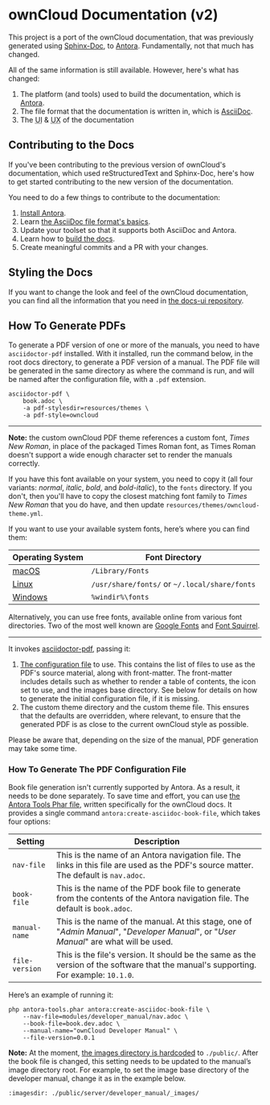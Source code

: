 # ownCloud Documentation (v2)

This project is a port of the ownCloud documentation, that was previously generated using [Sphinx-Doc](http://www.sphinx-doc.org), to [Antora](./docs/what-is-antora.md).
Fundamentally, not that much has changed.

All of the same information is still available.
However, here's what has changed:

1. The platform (and tools) used to build the documentation, which is [Antora](./docs/what-is-antora.md).
2. The file format that the documentation is written in, which is [AsciiDoc](./docs/what-is-asciidoc.md).
3. The <abbr title="User Interface">UI</abbr> & <abbr title="User Experience">UX</abbr> of the documentation

## Contributing to the Docs

If you've been contributing to the previous version of ownCloud's documentation, which used reStructuredText and Sphinx-Doc, here's how to get started contributing to the new version of the documentation.

You need to do a few things to contribute to the documentation:

1. [Install Antora](./docs/install-antora.md).
2. Learn [the AsciiDoc file format's basics](./docs/what-is-asciidoc.md).
3. Update your toolset so that it supports both AsciiDoc and Antora.
4. Learn how to [build the docs](./docs/build-the-docs.md).
5. Create meaningful commits and a PR with your changes.

## Styling the Docs

If you want to change the look and feel of the ownCloud documentation, you can find all the information that you need in [the docs-ui repository](https://github.com/owncloud/docs-ui/blob/master/README.adoc).

## How To Generate PDFs

To generate a PDF version of one or more of the manuals, you need to have `asciidoctor-pdf` installed.
With it installed, run the command below, in the root docs directory, to generate a PDF version of a manual.
The PDF file will be generated in the same directory as where the command is run, and will be named after the configuration file, with a `.pdf` extension.

```console
asciidoctor-pdf \
    book.adoc \
    -a pdf-stylesdir=resources/themes \
    -a pdf-style=owncloud
```

---

**Note:** the custom ownCloud PDF theme references a custom font, *Times New Roman*, in place of the packaged Times Roman font, as Times Roman doesn't support a wide enough character set to render the manuals correctly.

If you have this font available on your system, you need to copy it (all four variants: _normal_, _italic_, _bold_, and _bold-italic_), to the `fonts` directory. If you don't, then you'll have to copy the closest matching font family to _Times New Roman_ that you do have, and then update `resources/themes/owncloud-theme.yml`.

If you want to use your available system fonts, here’s where you can find them:

| Operating System | Font Directory |
|---|---|
| [macOS](https://support.apple.com/en-bh/HT201749) | `/Library/Fonts` |
| [Linux](https://medium.com/source-words/how-to-manually-install-update-and-uninstall-fonts-on-linux-a8d09a3853b0) | `/usr/share/fonts/` or `~/.local/share/fonts` |
| [Windows](https://support.microsoft.com/en-us/help/314960/how-to-install-or-remove-a-font-in-windows) | `%windir%\fonts` |

Alternatively, you can use free fonts, available online from various font directories.
Two of the most well known are [Google Fonts](https://fonts.google.com/) and [Font Squirrel](https://www.fontsquirrel.com/).

---

It invokes [asciidoctor-pdf](https://github.com/asciidoctor/asciidoctor-pdf), passing it:

1. [The configuration file](https://github.com/asciidoctor/asciidoctor-pdf/blob/master/docs/theming-guide.adoc) to use. This contains the list of files to use as the PDF's source material, along with front-matter. The front-matter includes details such as whether to render a table of contents, the icon set to use, and the images base directory. See below for details on how to generate the initial configuration file, if it is missing.
2. The custom theme directory and the custom theme file. This ensures that the defaults are overridden, where relevant, to ensure that the generated PDF is as close to the current ownCloud style as possible.

Please be aware that, depending on the size of the manual, PDF generation may take some time.

### How To Generate The PDF Configuration File

Book file generation isn't currently supported by Antora.
As a result, it needs to be done separately.
To save time and effort, you can use [the Antora Tools Phar file](https://github.com/settermjd/antora-tools/releases/download/0.0.1/antora-tools.phar), written specifically for the ownCloud docs.
It provides a single command `antora:create-asciidoc-book-file`, which takes four options:

| Setting | Description |
|---|---|
| `nav-file`     | This is the name of an Antora navigation file. The links in this file are used as the PDF's source matter. The default is `nav.adoc`. |
| `book-file`    | This is the name of the PDF book file to generate from the contents of the Antora navigation file. The default is `book.adoc`. |
| `manual-name`  | This is the name of the manual. At this stage, one of "*Admin Manual*", "*Developer Manual*", or "*User Manual*" are what will be used. |
| `file-version` | This is the file's version. It should be the same as the version of the software that the manual's supporting. For example: `10.1.0`. |

Here’s an example of running it:

```console
php antora-tools.phar antora:create-asciidoc-book-file \
    --nav-file=modules/developer_manual/nav.adoc \
    --book-file=book.dev.adoc \
    --manual-name="ownCloud Developer Manual" \
    --file-version=0.0.1
```

**Note:** At the moment, [the images directory is hardcoded](https://github.com/settermjd/antora-tools/blob/master/src/AntoraTools/Command/GenerateAsciiDocBookFileCommand.php#L17) to `./public/`.
After the book file is changed, this setting needs to be updated to the manual’s image directory root.
For example, to set the image base directory of the developer manual, change it as in the example below.

```asciidoc
:imagesdir: ./public/server/developer_manual/_images/
```
